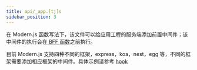 ```yaml
---
title: api/_app.[tj]s
sidebar_position: 3
---
```


在 Modern.js 函数写法下，该文件可以给应用工程的服务端添加前置中间件；该中间件的执行会在[ BFF 函数](/docs/apis/app/hooks/api/functions/api)之前执行。

目前 Modern.js 支持四种不同的框架，express，koa，nest，egg 等，不同的框架需要添加相应框架的中间件。具体示例请参考 [hook](/docs/apis/runtime/bff-server/hook)


